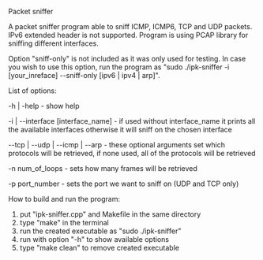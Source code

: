 Packet sniffer

A packet sniffer program able to sniff ICMP, ICMP6, TCP and UDP packets. IPv6 extended header is not supported. Program is using PCAP library for sniffing different interfaces.

Option "sniff-only" is not included as it was only used for testing. In case you wish to use this option, run the program as "sudo ./ipk-sniffer -i [your_inreface] --sniff-only [ipv6 | ipv4 | arp]".

List of options:

-h | -help                         -  show help

-i | --interface [interface_name]  -  if used without interface_name it prints all the available interfaces otherwise it will sniff on the chosen interface

--tcp | --udp | --icmp | --arp     -  these optional arguments set which protocols will be retrieved, if none used, all of the protocols will be retrieved

-n num_of_loops                    -  sets how many frames will be retrieved

-p port_number                     -  sets the port we want to sniff on (UDP and TCP only)


How to build and run the program:

1) put "ipk-sniffer.cpp" and Makefile in the same directory
2) type "make" in the terminal
3) run the created executable as "sudo ./ipk-sniffer" 
4) run with option "-h" to show available options
5) type "make clean" to remove created executable
